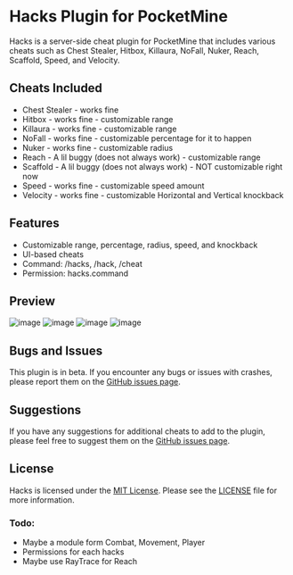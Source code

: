 # Hacks Plugin for PocketMine

Hacks is a server-side cheat plugin for PocketMine that includes various cheats such as Chest Stealer, Hitbox, Killaura, NoFall, Nuker, Reach, Scaffold, Speed, and Velocity.

## Cheats Included

- Chest Stealer - works fine
- Hitbox - works fine - customizable range
- Killaura - works fine - customizable range
- NoFall - works fine - customizable percentage for it to happen
- Nuker - works fine - customizable radius
- Reach - A lil buggy (does not always work) - customizable range
- Scaffold - A lil buggy (does not always work) - NOT customizable right now
- Speed - works fine - customizable speed amount
- Velocity - works fine - customizable Horizontal and Vertical knockback

## Features

- Customizable range, percentage, radius, speed, and knockback
- UI-based cheats
- Command: /hacks, /hack, /cheat
- Permission: hacks.command

## Preview

![image](https://user-images.githubusercontent.com/125380942/236167872-982e72d3-cf25-4ba5-9708-76a69aa06989.png)
![image](https://user-images.githubusercontent.com/125380942/236168190-6b766acc-bc9e-465e-9dc6-93f2cbfda621.png)
![image](https://user-images.githubusercontent.com/125380942/236168316-ee9fdfb7-ae2d-47f0-80ee-fa6284abceca.png)
![image](https://user-images.githubusercontent.com/125380942/236168878-d5b8688f-598d-43ee-966f-973b7ceb036a.png)

## Bugs and Issues

This plugin is in beta. If you encounter any bugs or issues with crashes, please report them on the [GitHub issues page](https://github.com/Inaay/Hacks/issues).

## Suggestions

If you have any suggestions for additional cheats to add to the plugin, please feel free to suggest them on the [GitHub issues page](https://github.com/Inaay/Hacks/issues).

## License

Hacks is licensed under the [MIT License](https://github.com/Inaay/Hacks/blob/main/LICENSE). Please see the [LICENSE](https://github.com/Inaay/Hacks/blob/main/LICENSE) file for more information.

### Todo:
* Maybe a module form Combat, Movement, Player
* Permissions for each hacks
* Maybe use RayTrace for Reach
